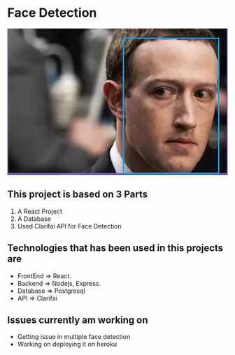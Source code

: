 # Face Detection

![He is not a Robot](https://github.com/Prathamesh-01/Final-Face-Reco/blob/master/mark.png)

## This project is based on 3 Parts
  1. A React Project
  2. A Database 
  3. Used Clarifai API for Face Detection

## Technologies that has been used in this projects are
  - FrontEnd => React.
  - Backend => Nodejs, Express.
  - Database => Postgresql
  - API => Clarifai
  
## Issues currently am working on
  - Getting issue in multiple face detection
  - Working on deploying it on heroku
